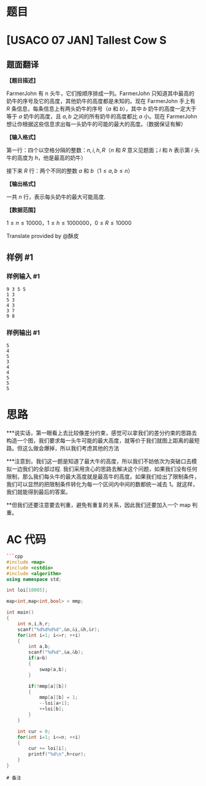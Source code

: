 # 题目
 # [USACO 07 JAN] Tallest Cow S

## 题面翻译

**【题目描述】**

FarmerJohn 有 n 头牛，它们按顺序排成一列。FarmerJohn 只知道其中最高的奶牛的序号及它的高度，其他奶牛的高度都是未知的。现在 FarmerJohn 手上有 $R$ 条信息，每条信息上有两头奶牛的序号（$a$ 和 $b$），其中 $b$ 奶牛的高度一定大于等于 $a$ 奶牛的高度，且 $a, b$ 之间的所有奶牛的高度都比 $a$ 小。现在 FarmerJohn 想让你根据这些信息求出每一头奶牛的可能的最大的高度。（数据保证有解）

**【输入格式】**

第一行：四个以空格分隔的整数：$n, i, h, R$（$n$ 和 $R$ 意义见题面；$i$ 和 $h$ 表示第 $i$ 头牛的高度为 $h$，他是最高的奶牛）

接下来 $R$ 行：两个不同的整数 $a$ 和 $b$（$1 \le a, b \le n$）

**【输出格式】**

一共 $n$ 行，表示每头奶牛的最大可能高度.

**【数据范围】**

$1 \le n \le 10000$，$1 \le h \le 1000000$，$0 \le R \le 10000$

Translate provided by @酥皮


## 样例 #1

### 样例输入 #1

```
9 3 5 5
1 3
5 3
4 3
3 7
9 8
```

### 样例输出 #1

```
5
4
5
3
4
4
5
5
5
```

# 思路
***说实话，第一眼看上去比较像差分约束，感觉可以拿我们的差分约束的思路去构造一个图，我们要求每一头牛可能的最大高度，就等价于我们就图上距离的最短路。但这么做会爆掉，所以我们考虑其他的方法

***注意到，我们这一题是知道了最大牛的高度，所以我们不妨依次为突破口去模拟一边我们的全部过程. 我们采用贪心的思路去解决这个问题，如果我们没有任何限制，那么我们每头牛的最大高度就是最高牛的高度。如果我们给出了限制条件，我们可以显然的把限制条件转化为每一个区间内中间的数都统一减去 1。就这样，我们就能得到最后的答案。

**但我们还要注意要去判重，避免有重复的关系，因此我们还要加入一个 map 判重。

# AC 代码
```cpp
```cpp
#include <map>
#include <cstdio>
#include <algorithm>
using namespace std;

int loi[10005];

map<int,map<int,bool> > mmp;

int main()
{
	int n,i,h,r;
	scanf("%d%d%d%d",&n,&i,&h,&r);
	for(int i=1; i<=r; ++i)
	{
		int a,b;
		scanf("%d%d",&a,&b);
		if(a>b)
		{
			swap(a,b);
		}

		if(!mmp[a][b])
		{
			mmp[a][b] = 1;
			--loi[a+1];
			++loi[b];
		}
	}

	int cur = 0;
	for(int i=1; i<=n; ++i)
	{
		cur += loi[i];
		printf("%d\n",h+cur);
	}
}
```
```
# 备注
